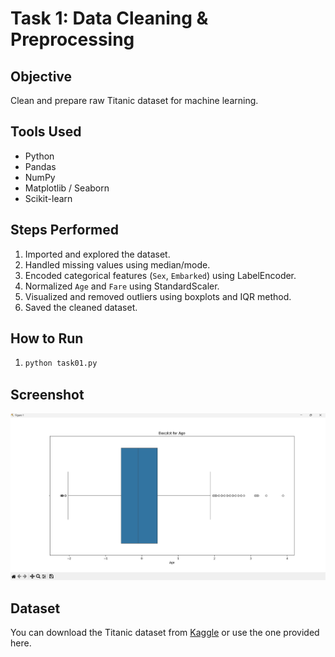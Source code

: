 # Task 1: Data Cleaning & Preprocessing

## Objective
Clean and prepare raw Titanic dataset for machine learning.

## Tools Used
- Python
- Pandas
- NumPy
- Matplotlib / Seaborn
- Scikit-learn

## Steps Performed
1. Imported and explored the dataset.
2. Handled missing values using median/mode.
3. Encoded categorical features (`Sex`, `Embarked`) using LabelEncoder.
4. Normalized `Age` and `Fare` using StandardScaler.
5. Visualized and removed outliers using boxplots and IQR method.
6. Saved the cleaned dataset.

## How to Run
1. 
   ```bash
   python task01.py
   ```

   
## Screenshot
![Histogram](screenshot/output.png)

## Dataset
You can download the Titanic dataset from [Kaggle](https://www.kaggle.com/c/titanic/data) or use the one provided here.

